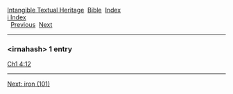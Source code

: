 [Intangible Textual Heritage](../../index)  [Bible](../index) 
[Index](index)   
[i Index](_i_)  
  [Previous](c05924)  [Next](c05926) 

------------------------------------------------------------------------

### &lt;irnahash&gt; 1 entry

[Ch1 4:12](../kjv/ch1004.htm#012)  

------------------------------------------------------------------------

[Next: iron (101)](c05926)
